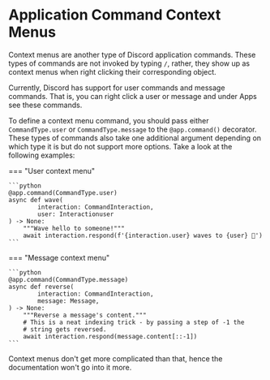 # Application Command Context Menus

Context menus are another type of Discord application commands. These types of
commands are not invoked by typing `/`, rather, they show up as context menus
when right clicking their corresponding object.

Currently, Discord has support for user commands and message commands. That
is, you can right click a user or message and under Apps see these commands.

To define a context menu command, you should pass either `CommandType.user`
or `CommandType.message` to the `@app.command()` decorator. These types of
commands also take one additional argument depending on which type it is but
do not support more options. Take a look at the following examples:

=== "User context menu"

    ```python
    @app.command(CommandType.user)
    async def wave(
            interaction: CommandInteraction,
            user: Interactionuser
    ) -> None:
        """Wave hello to someone!"""
        await interaction.respond(f'{interaction.user} waves to {user} 👋')
    ```

=== "Message context menu"

    ```python
    @app.command(CommandType.message)
    async def reverse(
            interaction: CommandInteraction,
            message: Message,
    ) -> None:
        """Reverse a message's content."""
        # This is a neat indexing trick - by passing a step of -1 the
        # string gets reversed.
        await interaction.respond(message.content[::-1])
    ```

Context menus don't get more complicated than that, hence the documentation
won't go into it more.
